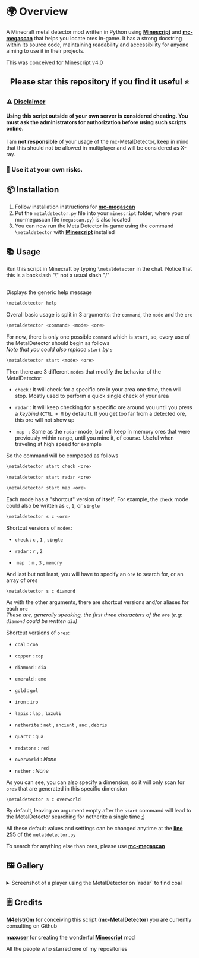 # 🌍 Overview
A Minecraft metal detector mod written in Python using <b>[Minescript](https://minescript.net/)</b> and <b>[mc-megascan](https://github.com/M4elstr0m/mc-megascan/)</b> that helps you locate ores in-game. It has a strong docstring within its source code, maintaining readability and accessibility for anyone aiming to use it in their projects.<br>

This was conceived for Minescript v4.0

## <p align="center">Please star this repository if you find it useful ⭐</p>

### ⚠️ <ins>Disclaimer</ins>

#### Using this script outside of your own server is considered <b>cheating</b>. You must ask the administrators for authorization before using such scripts online.
I am <b>not responsible</b> of your usage of the mc-MetalDetector, keep in mind that this should not be allowed in multiplayer and will be considered as X-ray.
<br> 
### 🛑 Use it at your own risks.

## 📦 Installation

1. Follow installation instructions for <b>[mc-megascan](https://github.com/M4elstr0m/mc-megascan/)</b>
2. Put the `metaldetector.py` file into your `minescript` folder, where your mc-megascan file (`megascan.py`) is also located
3. You can now run the MetalDetector in-game using the command `\metaldetector` with <b>[Minescript](https://minescript.net/)</b> installed

## 📚 Usage

Run this script in Minecraft by typing `\metaldetector` in the chat. Notice that this is a backslash "\\" not a usual slash "/"

##
Displays the generic help message

```bash
\metaldetector help
```

Overall basic usage is split in 3 arguments: the `command`, the `mode` and the `ore`

```bash
\metaldetector <command> <mode> <ore>
```

For now, there is only one possible `command` which is `start`, so, every use of the MetalDetector should begin as follows <br> *Note that you could also replace `start` by `s`*

```bash
\metaldetector start <mode> <ore>
```

Then there are 3 different `modes` that modify the behavior of the MetalDetector:

- `check` : It will check for a specific ore in your area one time, then will stop. Mostly used to perform a quick single check of your area
  
- `radar` : It will keep checking for a specific ore around you until you press a *keybind* (`CTRL + M` by default). If you get too far from a detected ore, this ore will not show up
  
- &nbsp;`map`&nbsp;&nbsp; : Same as the `radar` mode, but will keep in memory ores that were previously within range, until you mine it, of course. Useful when traveling at high speed for example

So the command will be composed as follows

```bash
\metaldetector start check <ore>

\metaldetector start radar <ore>

\metaldetector start map <ore>
```

Each mode has a "shortcut" version of itself; For example, the `check` mode could also be written as `c`, `1`, or `single`

```bash
\metaldetector s c <ore>
```

Shortcut versions of `modes`:

- `check` : `c` , `1` , `single`
  
- `radar` : `r` , `2`
  
- &nbsp;`map`&nbsp;&nbsp; : `m` , `3` , `memory`

And last but not least, you will have to specify an `ore` to search for, or an array of ores

```bash
\metaldetector s c diamond
```

As with the other arguments, there are shortcut versions and/or aliases for each `ore` <br> *These are, generally speaking, the first three characters of the `ore` (e.g: `diamond` could be written `dia`)*

Shortcut versions of `ores`:

- `coal` : `coa`
  
- `copper` : `cop`
  
- `diamond` : `dia`
  
- `emerald` : `eme`
  
- `gold` : `gol`
  
- `iron` : `iro`
  
- `lapis` : `lap` , `lazuli`
  
- `netherite` : `net` , `ancient` , `anc` , `debris`
  
- `quartz` : `qua`
  
- `redstone` : `red`

- `overworld` : *None*
  
- `nether` : *None*

As you can see, you can also specify a dimension, so it will only scan for `ores` that are generated in this specific dimension

```
\metaldetector s c overworld
```

By default, leaving an argument empty after the `start` command will lead to the MetalDetector searching for netherite a single time ;)

All these default values and settings can be changed anytime at the <b>[line 255](https://github.com/M4elstr0m/mc-MetalDetector/blob/main/metaldetector.py#L225)</b> of the `metaldetector.py`

To search for anything else than ores, please use <b>[mc-megascan](https://github.com/M4elstr0m/mc-megascan/)</b>

## 🖼️ Gallery

<details>
  <summary>Screenshot of a player using the MetalDetector on `radar` to find coal</summary>
  <img width="1430" height="1079" alt="mc-metaldetector_gallery-1" src="https://github.com/user-attachments/assets/6e5059a1-83bc-46c7-810a-1f4ca0394f28" />
</details>

## 🗒️ Credits

<b>[M4elstr0m](https://github.com/M4elstr0m)</b> for conceiving this script (<b>mc-MetalDetector</b>) you are currently consulting on Github

<b>[maxuser](https://github.com/maxuser0)</b> for creating the wonderful <b>[Minescript](https://minescript.net/)</b> mod

All the people who starred one of my repositories
